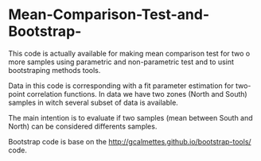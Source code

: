 # Mean-Comparison-Test-and-Bootstrap-
This code is actually available for making mean comparison test for two o more samples using parametric and non-parametric test and to usint bootstraping methods tools.

Data in this code is corresponding with a fit parameter estimation for two-point correlation functions. In data we have two zones (North and South) samples in witch several subset of data is available.

The main intention is to evaluate if two samples (mean between South and North) can be considered differents samples.

Bootstrap code is base on the http://gcalmettes.github.io/bootstrap-tools/ code.
